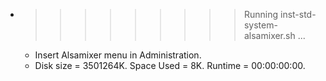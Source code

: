 * >>>>>>>>> Running inst-std-system-alsamixer.sh ...
  * Insert Alsamixer menu in Administration.
  * Disk size = 3501264K. Space Used = 8K. Runtime = 00:00:00:00.
